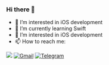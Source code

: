  ### Hi there 👋
  
- 👀 I’m interested in iOS development
- 🌱 I’m currently learning Swift
- 👀 I’m interested in iOS development
- 📫 How to reach me: 


![](https://komarev.com/ghpvc/?username=\&style=flat)
[<img alt="Gmail" src="https://img.shields.io/badge/Gmail-D14836?style=flat&logo=gmail&logoColor=white" />][Gmail]
[<img alt="Telegram" src="https://img.shields.io/badge/Telegram%20-%231877F2.svg?&style=flat&logo=Telegram"/>][Telegram]


 
<!-- (https://github.com/antonkomarev/github-profile-views-counter) -->

[Telegram]:https://teleg.run/mrgsdev
[Gmail]: mrgsdev@gmail.com
